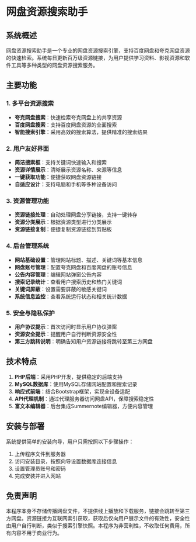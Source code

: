 # 网盘资源搜索助手

## 系统概述

网盘资源搜索助手是一个专业的网盘资源搜索引擎，支持百度网盘和夸克网盘资源的快速检索。系统每日更新百万级资源链接，为用户提供学习资料、影视资源和软件工具等多种类型的网盘资源搜索服务。

## 主要功能

### 1. 多平台资源搜索
- **夸克网盘搜索**：快速检索夸克网盘上的共享资源
- **百度网盘搜索**：支持百度网盘资源的全面搜索
- **智能搜索引擎**：采用高效的搜索算法，提供精准的搜索结果

### 2. 用户友好界面
- **简洁搜索框**：支持关键词快速输入和搜索
- **资源详情展示**：清晰展示资源名称、来源等信息
- **一键获取功能**：便捷获取网盘资源链接
- **自适应设计**：支持电脑和手机等多种设备访问

### 3. 资源管理功能
- **资源链接处理**：自动处理网盘分享链接，支持一键转存
- **资源分类展示**：根据资源类型进行分类展示
- **资源链接复制**：便捷复制资源链接到剪贴板

### 4. 后台管理系统
- **网站基础设置**：管理网站标题、描述、关键词等基本信息
- **网盘账号管理**：配置夸克网盘和百度网盘的账号信息
- **公告内容管理**：编辑网站弹窗公告内容
- **搜索记录统计**：查看用户搜索历史和热门关键词
- **关键词屏蔽**：设置需要屏蔽的敏感关键词
- **系统信息监控**：查看系统运行状态和相关统计数据

### 5. 安全与隐私保护
- **用户协议提示**：首次访问时显示用户协议弹窗
- **资源安全提示**：提醒用户自行判断资源安全性
- **第三方跳转说明**：明确告知用户资源链接将跳转至第三方网盘

## 技术特点

1. **PHP后端**：采用PHP开发，提供稳定的后端支持
2. **MySQL数据库**：使用MySQL存储网站配置和搜索记录
3. **响应式前端**：结合Bootstrap框架，实现全设备适配
4. **API代理机制**：通过代理服务器访问网盘API，保障搜索稳定性
5. **富文本编辑器**：后台集成Summernote编辑器，方便内容管理

## 安装与部署

系统提供简单的安装向导，用户只需按照以下步骤操作：
1. 上传程序文件到服务器
2. 访问安装目录，按照向导设置数据库连接信息
3. 设置管理员账号和密码
4. 完成安装并进入网站

## 免责声明

本程序本身不存储传播网盘文件，不提供线上播放和下载服务，链接会跳转至第三方网盘。资源链接为互联网索引获取，获取后仅向用户展示文件的有效性，安全性由用户自行判断，类似于搜索引擎快照。本程序为非营利性，不收取任何费用，所有内容不用于商业行为。 